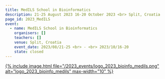 ```yaml
---
title: MedILS School in Bioinformatics
description: 21-25 August 2023 16-20 October 2023 <br> Split, Croatia
page_id: 2023_MedILS
event:
  - name: MedILS School in Bioinformatics
    organisers: []
    teachers: []
    venue: Split, Croatia
    event_date: 2023/08/21-25 <br> - <br> 2023/10/16-20
    state: closed
---
```


[{% include image.html file="/2023_events/logo_2023_bioinfo_medils.png" alt="logo_2023_bioinfo_medils" max-width="10" %}](https://bioinfo.medils.hr/)
